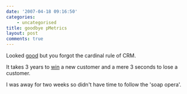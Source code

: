 ```yaml
---
date: '2007-04-18 09:16:50'
categories:
    - uncategorised
title: goodbye pMetrics
layout: post
comments: true
---
```


Looked [good](http://performancing.com/node/6464) but you forgot the
cardinal rule of CRM.

It takes 3 years to
[win](http://www.nbrightside.com/blog/2007/03/28/resurrection-of-performancing-metrics/)
a new customer and a mere 3 seconds to lose a customer.

I was away for two weeks so didn't have time to follow the 'soap opera'.
